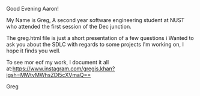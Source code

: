 Good Evening Aaron!

My Name is Greg, A second year software engineering student at NUST who attended the first session of the Dec junction.

The greg.html file is just a short presentation of a few questions i Wanted to ask you about the 
SDLC with regards to some projects I'm
working on, I hope it finds you well.

To see mor eof my work, I document it all at:https://www.instagram.com/gregis.khan?igsh=MWtvMWhsZDl5cXVmaQ==

Greg